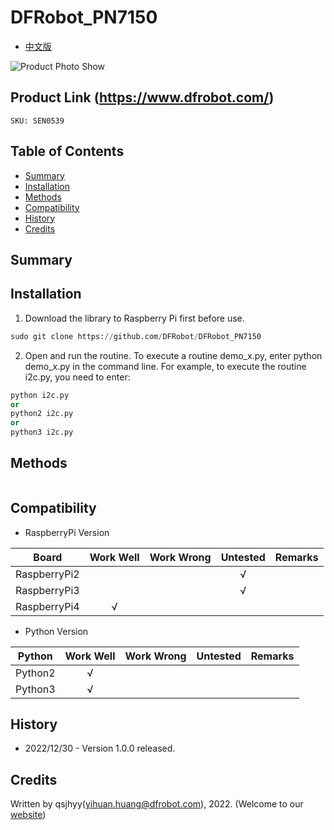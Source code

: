 # DFRobot_PN7150
* [中文版](./README_CN.md)

![Product Photo Show](../../resources/images/PN7150.png)


## Product Link (https://www.dfrobot.com/)
    SKU: SEN0539


## Table of Contents

* [Summary](#summary)
* [Installation](#installation)
* [Methods](#methods)
* [Compatibility](#compatibility)
* [History](#history)
* [Credits](#credits)


## Summary


## Installation

1. Download the library to Raspberry Pi first before use.<br>

```python
sudo git clone https://github.com/DFRobot/DFRobot_PN7150
```

2. Open and run the routine. To execute a routine demo_x.py, enter python demo_x.py in the command line. For example, to execute the routine i2c.py, you need to enter:<br>

```python
python i2c.py
or 
python2 i2c.py
or 
python3 i2c.py
```


## Methods

```python
```


## Compatibility

* RaspberryPi Version

| Board        | Work Well | Work Wrong | Untested | Remarks |
| ------------ | :-------: | :--------: | :------: | ------- |
| RaspberryPi2 |           |            |    √     |         |
| RaspberryPi3 |           |            |    √     |         |
| RaspberryPi4 |     √     |            |          |         |

* Python Version

| Python  | Work Well | Work Wrong | Untested | Remarks |
| ------- | :-------: | :--------: | :------: | ------- |
| Python2 |     √     |            |          |         |
| Python3 |     √     |            |          |         |


## History

- 2022/12/30 - Version 1.0.0 released.


## Credits

Written by qsjhyy(yihuan.huang@dfrobot.com), 2022. (Welcome to our [website](https://www.dfrobot.com/))

